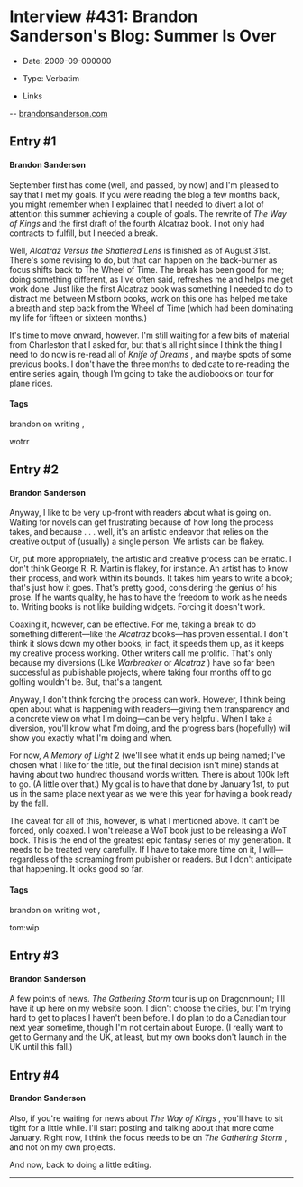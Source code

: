 # Interview #431: Brandon Sanderson's Blog: Summer Is Over

- Date: 2009-09-000000

- Type: Verbatim

- Links

-- [brandonsanderson.com](http://brandonsanderson.com/blog/821/Summer-Is-Over)


## Entry #1

#### Brandon Sanderson

September first has come (well, and passed, by now) and I'm pleased to say that I met my goals. If you were reading the blog a few months back, you might remember when I explained that I needed to divert a lot of attention this summer achieving a couple of goals. The rewrite of
*The Way of Kings*
and the first draft of the fourth Alcatraz book. I not only had contracts to fulfill, but I needed a break.

Well,
*Alcatraz Versus the Shattered Lens*
is finished as of August 31st. There's some revising to do, but that can happen on the back-burner as focus shifts back to The Wheel of Time. The break has been good for me; doing something different, as I've often said, refreshes me and helps me get work done. Just like the first Alcatraz book was something I needed to do to distract me between Mistborn books, work on this one has helped me take a breath and step back from the Wheel of Time (which had been dominating my life for fifteen or sixteen months.)

It's time to move onward, however. I'm still waiting for a few bits of material from Charleston that I asked for, but that's all right since I think the thing I need to do now is re-read all of
*Knife of Dreams*
, and maybe spots of some previous books. I don't have the three months to dedicate to re-reading the entire series again, though I'm going to take the audiobooks on tour for plane rides.

#### Tags

brandon on writing
,

wotrr

## Entry #2

#### Brandon Sanderson

Anyway, I like to be very up-front with readers about what is going on. Waiting for novels can get frustrating because of how long the process takes, and because . . . well, it's an artistic endeavor that relies on the creative output of (usually) a single person. We artists can be flakey.

Or, put more appropriately, the artistic and creative process can be erratic. I don't think George R. R. Martin is flakey, for instance. An artist has to know their process, and work within its bounds. It takes him years to write a book; that's just how it goes. That's pretty good, considering the genius of his prose. If he wants quality, he has to have the freedom to work as he needs to. Writing books is not like building widgets. Forcing it doesn't work.

Coaxing it, however, can be effective. For me, taking a break to do something different—like the
*Alcatraz*
books—has proven essential. I don't think it slows down my other books; in fact, it speeds them up, as it keeps my creative process working. Other writers call me prolific. That's only because my diversions (Like
*Warbreaker*
or
*Alcatraz*
) have so far been successful as publishable projects, where taking four months off to go golfing wouldn't be. But, that's a tangent.

Anyway, I don't think forcing the process can work. However, I think being open about what is happening with readers—giving them transparency and a concrete view on what I'm doing—can be very helpful. When I take a diversion, you'll know what I'm doing, and the progress bars (hopefully) will show you exactly what I'm doing and when.

For now,
*A Memory of Light*
2 (we'll see what it ends up being named; I've chosen what I like for the title, but the final decision isn't mine) stands at having about two hundred thousand words written. There is about 100k left to go. (A little over that.) My goal is to have that done by January 1st, to put us in the same place next year as we were this year for having a book ready by the fall.

The caveat for all of this, however, is what I mentioned above. It can't be forced, only coaxed. I won't release a WoT book just to be releasing a WoT book. This is the end of the greatest epic fantasy series of my generation. It needs to be treated very carefully. If I have to take more time on it, I will—regardless of the screaming from publisher or readers. But I don't anticipate that happening. It looks good so far.

#### Tags

brandon on writing wot
,

tom:wip

## Entry #3

#### Brandon Sanderson

A few points of news.
*The Gathering Storm*
tour is up on Dragonmount; I'll have it up here on my website soon. I didn't choose the cities, but I'm trying hard to get to places I haven't been before. I do plan to do a Canadian tour next year sometime, though I'm not certain about Europe. (I really want to get to Germany and the UK, at least, but my own books don't launch in the UK until this fall.)

## Entry #4

#### Brandon Sanderson

Also, if you're waiting for news about
*The Way of Kings*
, you'll have to sit tight for a little while. I'll start posting and talking about that more come January. Right now, I think the focus needs to be on
*The Gathering Storm*
, and not on my own projects.

And now, back to doing a little editing.


---

